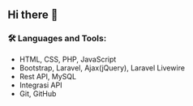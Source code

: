## Hi there 👋

### 🛠 Languages and Tools:
- HTML, CSS, PHP, JavaScript
- Bootstrap, Laravel, Ajax(jQuery), Laravel Livewire
- Rest API, MySQL
- Integrasi API
- Git, GitHub

<!--
**ahmad-fahrudin/ahmad-fahrudin** is a ✨ _special_ ✨ repository because its `README.md` (this file) appears on your GitHub profile.

Here are some ideas to get you started:

- 🔭 I’m currently working on ...
- 🌱 I’m currently learning ...
- 👯 I’m looking to collaborate on ...
- 🤔 I’m looking for help with ...
- 💬 Ask me about ...
- 📫 How to reach me: ...
- 😄 Pronouns: ...
- ⚡ Fun fact: ...
-->
